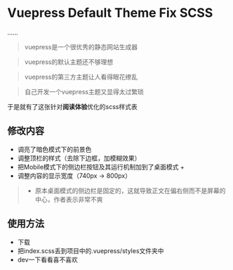 # Vuepress Default Theme Fix SCSS

......

> vuepress是一个很优秀的静态网站生成器

> vuepress的默认主题还不够理想

> vuepress的第三方主题让人看得眼花缭乱

> 自己开发一个vuepress主题又显得太过繁琐

于是就有了这张针对**阅读体验**优化的scss样式表

## 修改内容

- 调亮了暗色模式下的前景色
- 调整顶栏的样式（去除下边框，加模糊效果）
- 把Mobile模式下的侧边栏按钮及其运行机制加到了桌面模式 +
- 调整内容的显示宽度（740px -> 800px）

> + 原本桌面模式的侧边栏是固定的，这就导致正文在偏右侧而不是屏幕的中心，作者表示非常不爽

## 使用方法
- 下载
- 把index.scss丢到项目中的.vuepress/styles文件夹中
- dev一下看看喜不喜欢
